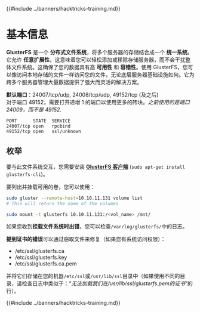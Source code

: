 {{#include ../banners/hacktricks-training.md}}

# 基本信息

**GlusterFS** 是一个 **分布式文件系统**，将多个服务器的存储结合成一个 **统一系统**。它允许 **任意扩展性**，这意味着您可以轻松添加或移除存储服务器，而不会干扰整体文件系统。这确保了您的数据具有高 **可用性** 和 **容错性**。使用 GlusterFS，您可以像访问本地存储的文件一样访问您的文件，无论底层服务器基础设施如何。它为跨多个服务器管理大量数据提供了强大而灵活的解决方案。

**默认端口**：24007/tcp/udp, 24008/tcp/udp, 49152/tcp (及之后)\
对于端口 49152，需要打开递增 1 的端口以使用更多的砖块。_之前使用的是端口 24009，而不是 49152._
```
PORT      STATE  SERVICE
24007/tcp open   rpcbind
49152/tcp open   ssl/unknown
```
## 枚举

要与此文件系统交互，您需要安装 [**GlusterFS 客户端**](https://download.gluster.org/pub/gluster/glusterfs/LATEST/) (`sudo apt-get install glusterfs-cli`)。

要列出并挂载可用的卷，您可以使用：
```bash
sudo gluster --remote-host=10.10.11.131 volume list
# This will return the name of the volumes

sudo mount -t glusterfs 10.10.11.131:/<vol_name> /mnt/
```
如果您收到**挂载文件系统时出错**，您可以检查`/var/log/glusterfs/`中的日志。

**提到证书的错误**可以通过窃取文件来修复（如果您有系统访问权限）：

- /etc/ssl/glusterfs.ca
- /etc/ssl/glusterfs.key
- /etc/ssl/glusterfs.ca.pem

并将它们存储在您的机器`/etc/ssl`或`/usr/lib/ssl`目录中（如果使用不同的目录，请检查日志中类似于：“_无法加载我们在/usr/lib/ssl/glusterfs.pem的证书_”的行）。 

{{#include ../banners/hacktricks-training.md}}
